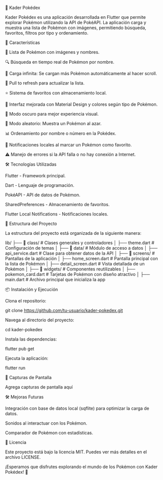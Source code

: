 📖 Kader Pokédex

Kader Pokédex es una aplicación desarrollada en Flutter que permite explorar Pokémon utilizando la API de PokéAPI. La aplicación carga y muestra una lista de Pokémon con imágenes, permitiendo búsqueda, favoritos, filtros por tipo y ordenamiento.

🚀 Características

📜 Lista de Pokémon con imágenes y nombres.

🔍 Búsqueda en tiempo real de Pokémon por nombre.

🔄 Carga infinita: Se cargan más Pokémon automáticamente al hacer scroll.

🔄 Pull to refresh para actualizar la lista.

⭐ Sistema de favoritos con almacenamiento local.

🎨 Interfaz mejorada con Material Design y colores según tipo de Pokémon.

🌙 Modo oscuro para mejor experiencia visual.

🔀 Modo aleatorio: Muestra un Pokémon al azar.

📊 Ordenamiento por nombre o número en la Pokédex.

🔔 Notificaciones locales al marcar un Pokémon como favorito.

⚠️ Manejo de errores si la API falla o no hay conexión a Internet.

🛠️ Tecnologías Utilizadas

Flutter - Framework principal.

Dart - Lenguaje de programación.

PokéAPI - API de datos de Pokémon.

SharedPreferences - Almacenamiento de favoritos.

Flutter Local Notifications - Notificaciones locales.

📂 Estructura del Proyecto

La estructura del proyecto está organizada de la siguiente manera:

lib/
├── 📂 class/          # Clases generales y controladores
│   ├── theme.dart    # Configuración de temas
│
├── 📂 data/           # Módulo de acceso a datos
│   ├── api_service.dart  # Clase para obtener datos de la API
│
├── 📂 screens/        # Pantallas de la aplicación
│   ├── home_screen.dart   # Pantalla principal con la lista de Pokémon
│   ├── detail_screen.dart # Vista detallada de un Pokémon
│
├── 📂 widgets/        # Componentes reutilizables
│   ├── pokemon_card.dart # Tarjetas de Pokémon con diseño atractivo
│
├── main.dart          # Archivo principal que inicializa la app

📦 Instalación y Ejecución

Clona el repositorio:

git clone https://github.com/tu-usuario/kader-pokedex.git

Navega al directorio del proyecto:

cd kader-pokedex

Instala las dependencias:

flutter pub get

Ejecuta la aplicación:

flutter run

📸 Capturas de Pantalla

Agrega capturas de pantalla aquí

🛠 Mejoras Futuras

Integración con base de datos local (sqflite) para optimizar la carga de datos.

Sonidos al interactuar con los Pokémon.

Comparador de Pokémon con estadísticas.

📄 Licencia

Este proyecto está bajo la licencia MIT. Puedes ver más detalles en el archivo LICENSE.

¡Esperamos que disfrutes explorando el mundo de los Pokémon con Kader Pokédex! 🎉
